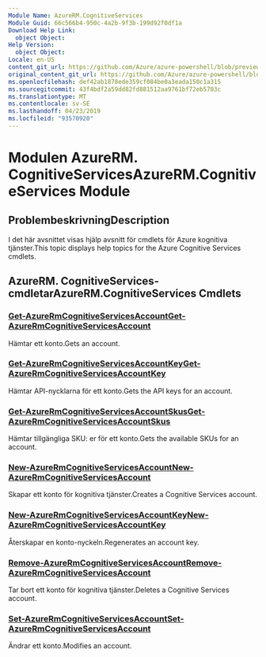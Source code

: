```yaml
---
Module Name: AzureRM.CognitiveServices
Module Guid: 66c566b4-950c-4a2b-9f3b-199d92f0df1a
Download Help Link:
  object Object: 
Help Version:
  object Object: 
Locale: en-US
content_git_url: https://github.com/Azure/azure-powershell/blob/preview/src/ResourceManager/CognitiveServices/Commands.Management.CognitiveServices/help/AzureRM.CognitiveServices.md
original_content_git_url: https://github.com/Azure/azure-powershell/blob/preview/src/ResourceManager/CognitiveServices/Commands.Management.CognitiveServices/help/AzureRM.CognitiveServices.md
ms.openlocfilehash: def42ab1878ede359cf084be0a3eada150c1a315
ms.sourcegitcommit: 43f4bdf2a59dd82fd881512aa9761bf72eb5703c
ms.translationtype: MT
ms.contentlocale: sv-SE
ms.lasthandoff: 04/23/2019
ms.locfileid: "93570920"
---
```

# <span data-ttu-id="671f2-101">Modulen AzureRM. CognitiveServices</span><span class="sxs-lookup"><span data-stu-id="671f2-101">AzureRM.CognitiveServices Module</span></span>
## <span data-ttu-id="671f2-102">Problembeskrivning</span><span class="sxs-lookup"><span data-stu-id="671f2-102">Description</span></span>
<span data-ttu-id="671f2-103">I det här avsnittet visas hjälp avsnitt för cmdlets för Azure kognitiva tjänster.</span><span class="sxs-lookup"><span data-stu-id="671f2-103">This topic displays help topics for the Azure Cognitive Services cmdlets.</span></span>

## <span data-ttu-id="671f2-104">AzureRM. CognitiveServices-cmdletar</span><span class="sxs-lookup"><span data-stu-id="671f2-104">AzureRM.CognitiveServices Cmdlets</span></span>
### [<span data-ttu-id="671f2-105">Get-AzureRmCognitiveServicesAccount</span><span class="sxs-lookup"><span data-stu-id="671f2-105">Get-AzureRmCognitiveServicesAccount</span></span>](Get-AzureRmCognitiveServicesAccount.md)
<span data-ttu-id="671f2-106">Hämtar ett konto.</span><span class="sxs-lookup"><span data-stu-id="671f2-106">Gets an account.</span></span>

### [<span data-ttu-id="671f2-107">Get-AzureRmCognitiveServicesAccountKey</span><span class="sxs-lookup"><span data-stu-id="671f2-107">Get-AzureRmCognitiveServicesAccountKey</span></span>](Get-AzureRmCognitiveServicesAccountKey.md)
<span data-ttu-id="671f2-108">Hämtar API-nycklarna för ett konto.</span><span class="sxs-lookup"><span data-stu-id="671f2-108">Gets the API keys for an account.</span></span>

### [<span data-ttu-id="671f2-109">Get-AzureRmCognitiveServicesAccountSkus</span><span class="sxs-lookup"><span data-stu-id="671f2-109">Get-AzureRmCognitiveServicesAccountSkus</span></span>](Get-AzureRmCognitiveServicesAccountSkus.md)
<span data-ttu-id="671f2-110">Hämtar tillgängliga SKU: er för ett konto.</span><span class="sxs-lookup"><span data-stu-id="671f2-110">Gets the available SKUs for an account.</span></span>

### [<span data-ttu-id="671f2-111">New-AzureRmCognitiveServicesAccount</span><span class="sxs-lookup"><span data-stu-id="671f2-111">New-AzureRmCognitiveServicesAccount</span></span>](New-AzureRmCognitiveServicesAccount.md)
<span data-ttu-id="671f2-112">Skapar ett konto för kognitiva tjänster.</span><span class="sxs-lookup"><span data-stu-id="671f2-112">Creates a Cognitive Services account.</span></span>

### [<span data-ttu-id="671f2-113">New-AzureRmCognitiveServicesAccountKey</span><span class="sxs-lookup"><span data-stu-id="671f2-113">New-AzureRmCognitiveServicesAccountKey</span></span>](New-AzureRmCognitiveServicesAccountKey.md)
<span data-ttu-id="671f2-114">Återskapar en konto-nyckeln.</span><span class="sxs-lookup"><span data-stu-id="671f2-114">Regenerates an account key.</span></span>

### [<span data-ttu-id="671f2-115">Remove-AzureRmCognitiveServicesAccount</span><span class="sxs-lookup"><span data-stu-id="671f2-115">Remove-AzureRmCognitiveServicesAccount</span></span>](Remove-AzureRmCognitiveServicesAccount.md)
<span data-ttu-id="671f2-116">Tar bort ett konto för kognitiva tjänster.</span><span class="sxs-lookup"><span data-stu-id="671f2-116">Deletes a Cognitive Services account.</span></span>

### [<span data-ttu-id="671f2-117">Set-AzureRmCognitiveServicesAccount</span><span class="sxs-lookup"><span data-stu-id="671f2-117">Set-AzureRmCognitiveServicesAccount</span></span>](Set-AzureRmCognitiveServicesAccount.md)
<span data-ttu-id="671f2-118">Ändrar ett konto.</span><span class="sxs-lookup"><span data-stu-id="671f2-118">Modifies an account.</span></span>

